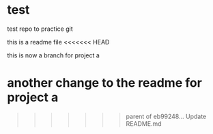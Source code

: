 # test
test repo to practice git

this is a readme file
<<<<<<< HEAD

this is now a branch for project a

another change to the readme for project a
=======
>>>>>>> parent of eb99248... Update README.md

